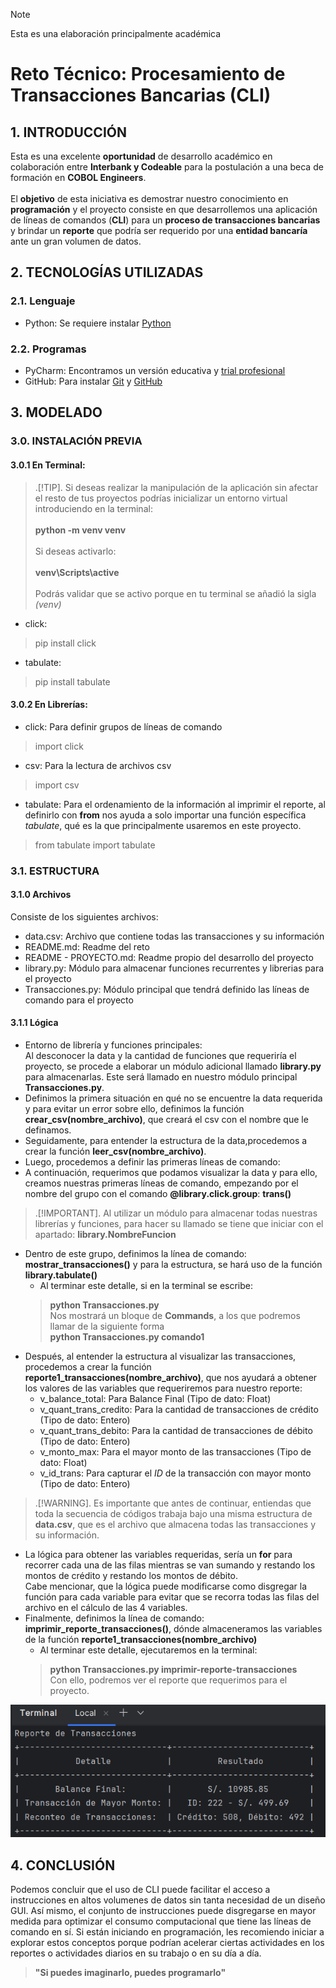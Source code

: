 > [!NOTE]
> Esta es una elaboración principalmente académica

# Reto Técnico: Procesamiento de Transacciones Bancarias (CLI)

## 1. INTRODUCCIÓN
Esta es una excelente **oportunidad** de desarrollo académico en colaboración entre **Interbank y Codeable** para la postulación a una beca de formación en **COBOL Engineers**.<br> <br>
El **objetivo** de esta iniciativa es demostrar nuestro conocimiento en **programación** y el proyecto consiste en que desarrollemos una aplicación de líneas de comandos (**CLI**) para un **proceso de transacciones bancarias** y brindar un **reporte** que podría ser requerido por una **entidad bancaría** ante un gran volumen de datos.

## 2. TECNOLOGÍAS UTILIZADAS
### 2.1. Lenguaje
- Python: Se requiere instalar [Python](https://www.python.org/downloads/)

### 2.2. Programas
- PyCharm: Encontramos un versión educativa y [trial profesional](https://www.jetbrains.com/es-es/pycharm/download/?section=windows)
- GitHub: Para instalar [Git](https://git-scm.com/) y [GitHub](https://desktop.github.com/download/)

## 3. MODELADO
### 3.0. INSTALACIÓN PREVIA
#### 3.0.1 En Terminal:
>.[!TIP].
> Si deseas realizar la manipulación de la aplicación sin afectar el resto de tus proyectos podrías inicializar un entorno virtual introduciendo en la terminal:<br><br>
> **python -m venv venv**<br><br> 
> Si deseas activarlo:<br><br>
> **venv\Scripts\active** <br><br>
> Podrás validar que se activo porque en tu terminal se añadió la sigla *(venv)*

- click:
>pip install click
- tabulate:
>pip install tabulate

#### 3.0.2 En Librerías:
- click: Para definir grupos de líneas de comando
> import click
- csv: Para la lectura de archivos csv
> import csv
- tabulate: Para el ordenamiento de la información al imprimir el reporte, al definirlo con **from** nos ayuda a solo importar una función específica *tabulate*, qué es la que principalmente usaremos en este proyecto.
> from tabulate import tabulate

### 3.1. ESTRUCTURA
#### 3.1.0 Archivos
Consiste de los siguientes archivos:
- data.csv: Archivo que contiene todas las transacciones y su información
- README.md: Readme del reto
- README - PROYECTO.md: Readme propio del desarrollo del proyecto
- library.py: Módulo para almacenar funciones recurrentes y librerias para el proyecto
- Transacciones.py: Módulo principal que tendrá definido las líneas de comando para el proyecto

#### 3.1.1 Lógica
- Entorno de librería y funciones principales:<br>
Al desconocer la data y la cantidad de funciones que requeriría el proyecto, se procede a elaborar un módulo adicional llamado **library.py** para almacenarlas. Este será llamado en nuestro módulo principal **Transacciones.py**.
- Definimos la primera situación en qué no se encuentre la data requerida y para evitar un error sobre ello, definimos la función **crear_csv(nombre_archivo)**, que creará el csv con el nombre que le definamos.
- Seguidamente, para entender la estructura de la data,procedemos a crear la función **leer_csv(nombre_archivo)**.
- Luego, procedemos a definir las primeras líneas de comando:
- A continuación, requerimos que podamos visualizar la data y para ello, creamos nuestras primeras líneas de comando, empezando por el nombre del grupo con el comando **@library.click.group**: **trans()**

> .[!IMPORTANT].
> Al utilizar un módulo para almacenar todas nuestras librerías y funciones, para hacer su llamado se tiene que iniciar con el apartado: **library.__NombreFuncion__**
- Dentro de este grupo, definimos la línea de comando: **mostrar_transacciones()** y para la estructura, se hará uso de la función **library.tabulate()**
  - Al terminar este detalle, si en la terminal se escribe: 
  > **python Transacciones.py** <br>
    Nos mostrará un bloque de **Commands**, a los que podremos llamar de la siguiente forma <br>
    **python Transacciones.py comando1**
- Después, al entender la estructura al visualizar las transacciones, procedemos a crear la función **reporte1_transacciones(nombre_archivo)**, que nos ayudará a obtener los valores de las variables que requeriremos para nuestro reporte:
  - v_balance_total: Para Balance Final (Tipo de dato: Float)
  - v_quant_trans_credito: Para la cantidad de transacciones de crédito (Tipo de dato: Entero)
  - v_quant_trans_debito: Para la cantidad de transacciones de débito (Tipo de dato: Entero)
  - v_monto_max: Para el mayor monto de las transacciones (Tipo de dato: Float)
  - v_id_trans: Para capturar el *ID* de la transacción con mayor monto (Tipo de dato: Entero)

> .[!WARNING].
> Es importante que antes de continuar, entiendas que toda la secuencia de códigos trabaja bajo una misma estructura de **data.csv**, que es el archivo que almacena todas las transacciones y su información.

- La lógica para obtener las variables requeridas, sería un **for** para recorrer cada una de las filas mientras se van sumando y restando los montos de crédito y restando los montos de débito. <br> Cabe mencionar, que la lógica puede modificarse como disgregar la función para cada variable para evitar que se recorra todas las filas del archivo en el cálculo de las 4 variables.
- Finalmente, definimos la línea de comando: **imprimir_reporte_transacciones()**, dónde almaceneramos las variables de la función **reporte1_transacciones(nombre_archivo)**
  - Al terminar este detalle, ejecutaremos en la terminal: 
  > **python Transacciones.py imprimir-reporte-transacciones** <br>
    Con ello, podremos ver el reporte que requerimos para el proyecto.

![Reporte Final](Reporte%20Final.png)

## 4. CONCLUSIÓN
Podemos concluir que el uso de CLI puede facilitar el acceso a instrucciones en altos volumenes de datos sin tanta necesidad de un diseño GUI.
Así mismo, el conjunto de instrucciones puede disgregarse en mayor medida para optimizar el consumo computacional que tiene las líneas de comando en sí.
Si están iniciando en programación, les recomiendo iniciar a explorar estos conceptos porque podrían acelerar ciertas actividades en los reportes o actividades diarios en su trabajo o en su día a día.

> **"Si puedes imaginarlo, puedes programarlo"**